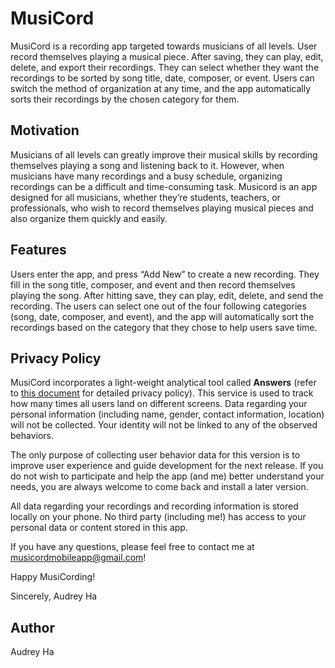 # MusiCord
MusiCord is a recording app targeted towards musicians of all levels. User record themselves playing a musical piece. After saving, they can play, edit, delete, and export their recordings. They can select whether they want the recordings to be sorted by song title, date, composer, or event. Users can switch the method of organization at any time, and the app automatically sorts their recordings by the chosen category for them.

## Motivation
Musicians of all levels can greatly improve their musical skills by recording themselves playing a song and listening back to it. However, when musicians have many recordings and a busy schedule, organizing recordings can be a difficult and time-consuming task. Musicord is an app designed for all musicians, whether they’re students, teachers, or professionals, who wish to record themselves playing musical pieces and also organize them quickly and easily.

## Features
Users enter the app, and press “Add New” to create a new recording. They fill in the song title, composer, and event and then record themselves playing the song. After hitting save, they can play, edit, delete, and send the recording. The users can select one out of the four following categories (song, date, composer, and event), and the app will automatically sort the recordings based on the category that they chose to help users save time. 

## Privacy Policy
MusiCord incorporates a light-weight analytical tool called <b>Answers</b> (refer to [this document](https://answers.io/img/onepager/privacy.pdf) for detailed privacy policy). This service is used to track how many times all users land on different screens. Data regarding your personal information (including name, gender, contact information, location) will not be collected. Your identity will not be linked to any of the observed behaviors.

The only purpose of collecting user behavior data for this version is to improve user experience and guide development for the next release. If you do not wish to participate and help the app (and me) better understand your needs, you are always welcome to come back and install a later version.

All data regarding your recordings and recording information is stored locally on your phone. No third party (including me!) has access to your personal data or content stored in this app.

If you have any questions, please feel free to contact me at musicordmobileapp@gmail.com!

Happy MusiCording!

Sincerely,
Audrey Ha

## Author
Audrey Ha
